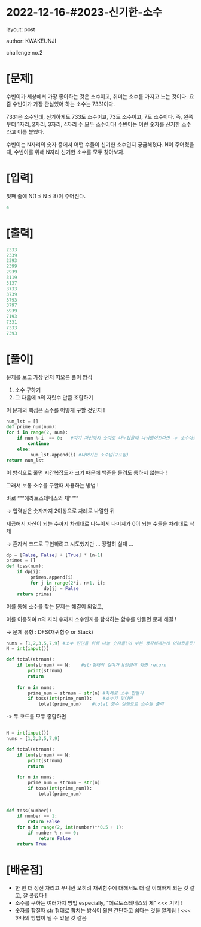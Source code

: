 # 2022-12-16-#2023-신기한-소수

layout: post

author: KWAKEUNJI

challenge no.2

# [문제]

수빈이가 세상에서 가장 좋아하는 것은 소수이고, 취미는 소수를 가지고 노는 것이다. 요즘 수빈이가 가장 관심있어 하는 소수는 7331이다.

7331은 소수인데, 신기하게도 733도 소수이고, 73도 소수이고, 7도 소수이다. 즉, 왼쪽부터 1자리, 2자리, 3자리, 4자리 수 모두 소수이다! 수빈이는 이런 숫자를 신기한 소수라고 이름 붙였다.

수빈이는 N자리의 숫자 중에서 어떤 수들이 신기한 소수인지 궁금해졌다. N이 주어졌을 때, 수빈이를 위해 N자리 신기한 소수를 모두 찾아보자.

# [입력]

첫째 줄에 N(1 ≤ N ≤ 8)이 주어진다.

```c
4
```

# [출력]

```c
2333
2339
2393
2399
2939
3119
3137
3733
3739
3793
3797
5939
7193
7331
7333
7393
```

# [풀이]

문제를 보고 가장 먼저 떠오른 풀이 방식

1. 소수 구하기
2. 그 다음에 n의 자릿수 만큼 조합하기

이 문제의 핵심은 소수를 어떻게 구할 것인지 !

```python
num_lst = []
def prime_num(num):
for i in range(2, num):
    if num % i  == 0:   #자기 자신까지 숫자로 나누었을때 나눠떨어진다면 -> 소수아님
        continue
    else:
         num_lst.append(i) #나머지는 소수임(2포함)
return num_lst
```

이 방식으로 풀면 시간복잡도가 크기 때문에 백준을 돌려도 통하지 않는다 !

그래서 보통 소수를 구할때 사용하는 방법 !

바로 “””에라토스테네스의 체””””

→ 입력받은 숫자까지 2이상으로 차례로 나열한 뒤 

제곱해서 자신이 되는 수까지 차례대로 나누어서 나머지가 0이 되는 수들을 차례대로 삭제

→ 혼자서 코드로 구현하려고 시도했지만 … 장렬히 실패 …

```python
dp = [False, False] + [True] * (n-1)
primes = []
def toss(num):
    if dp[i]:
         primes.append(i)
         for j in range(2*i, n+1, i);
              dp[j] = False
    return primes
```

이를 통해 소수를 찾는 문제는 해결이 되었고, 

이를 이용하여 n의 자리 수까지 소수인지를 탐색하는 함수를 만들면 문제 해결 !

→ 문제 유형 : DFS(재귀함수 or Stack)

```python
nums = [1,2,3,5,7,9] #소수 판단을 위해 나눌 숫자들(이 부분 생각해내는게 어려웠을듯!)
N = int(input())

def total(strnum):
	if len(strnum) == N:	#str형태의 길이가 N만큼이 되면 return 
		print(strnum)
		return
	
	for n in nums:		
		prime_num = strnum + str(n)	#차례로 소수 만들기
		if toss(int(prime_num)):	#소수가 맞다면
			total(prime_num)	#total 함수 실행으로 소수들 출력
```

-> 두 코드를 모두 종합하면 

```python

N = int(input())
nums = [1,2,3,5,7,9]

def total(strnum):
	if len(strnum) == N:
		print(strnum)
		return
		
	for n in nums:
		prime_num = strnum + str(n)
		if toss(int(prime_num)):
			total(prime_num)
		
		
def toss(number):
	if number == 1:
		return False
	for n in range(2, int(number)**0.5 + 1):
		if number % n == 0:
			return False
	return True
```

# [배운점]
- 한 번 더 정신 차리고 푸니깐 오히려 재귀함수에 대해서도 더 잘 이해하게 되는 것 같고, 잘 풀렸다 !
- 소수를 구하는 여러가지 방법 especially, "에르토스테네스의 체" <<< 기억 !
- 숫자를 합칠때 str 형태로 합치는 방식이 훨씬 간단하고 쉽다는 것을 알게됨 ! <<< 하나의 방법이 될 수 있을 것 같음
